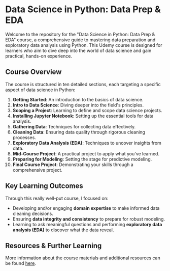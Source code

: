 # Data Science in Python: Data Prep & EDA

Welcome to the repository for the "Data Science in Python: Data Prep & EDA" course, a comprehensive guide to mastering data preparation and exploratory data analysis using Python. This Udemy course is designed for learners who aim to dive deep into the world of data science and gain practical, hands-on experience.

## Course Overview

The course is structured in ten detailed sections, each targeting a specific aspect of data science in Python:

1. **Getting Started**: An introduction to the basics of data science.
2. **Intro to Data Science**: Diving deeper into the field's principles.
3. **Scoping a Project**: Learning to define and scope data science projects.
4. **Installing Jupyter Notebook**: Setting up the essential tools for data analysis.
5. **Gathering Data**: Techniques for collecting data effectively.
6. **Cleaning Data**: Ensuring data quality through rigorous cleaning processes.
7. **Exploratory Data Analysis (EDA)**: Techniques to uncover insights from data.
8. **Mid-Course Project**: A practical project to apply what you've learned.
9. **Preparing for Modeling**: Setting the stage for predictive modeling.
10. **Final Course Project**: Demonstrating your skills through a comprehensive project.

## Key Learning Outcomes

Through this really well-put course, I focused on:

- Developing and/or engaging **domain expertise** to make informed data cleaning decisions.
- Ensuring **data integrity and consistency** to prepare for robust modeling.
- Learning to ask meaningful questions and performing **exploratory data analysis (EDA)** to discover what the data reveal.

## Resources & Further Learning

More information about the course materials and additional resources can be found [here](https://www.udemy.com/share/109kdY3@dfJZb4qh3bMxp0DZvLfYrxCAF-WquRSKsvJpCDp7e43G1ZptB2nHAId6Vn1WmEcZsw==/).
